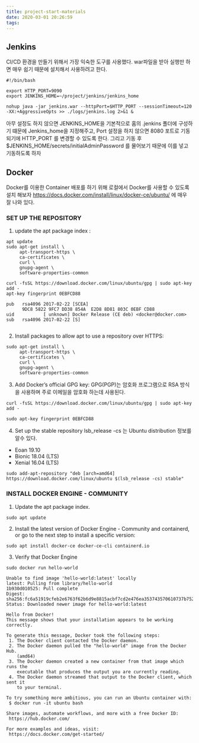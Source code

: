 ```yaml
---
title: project-start-materials
date: 2020-03-01 20:26:59
tags:
---
```

## Jenkins

CI/CD 환경을 만들기 위해서 가장 익숙한 도구를 사용했다.
war파일을 받아 실행만 하면 매우 쉽기 때문에 설치해서 사용하려고 한다.

```shell script
#!/bin/bash

export HTTP_PORT=9090
export JENKINS_HOME=~/project/jenkins/jenkins_home

nohup java -jar jenkins.war --httpPort=$HTTP_PORT --sessionTimeout=120 -XX:+AggressiveOpts >> ./logs/jenkins.log 2>&1 &
```

아무 설정도 하지 않으면 JENKINS_HOME을 기본적으로 홈의 .jenkins 폴더에 구성하기 떄문에 Jenkins_home을 지정해주고,
Port 설정을 하지 않으면 8080 포트로 기동 되기에 HTTP_PORT 를 변경할 수 있도록 한다.
그리고 기동 후 $JENKINS_HOME/secrets/initialAdminPassword 를 물어보기 때문에 이를 넣고 기동하도록 하자

## Docker

Docker를 이용한 Container 배포를 하기 위해 로컬에서 Docker를 사용할 수 있도록 설치 해보자
https://docs.docker.com/install/linux/docker-ce/ubuntu/ 에 매우 잘 나와 있다.
### SET UP THE REPOSITORY

1. update the apt package index :
```shell script
apt update
sudo apt-get install \
     apt-transport-https \
     ca-certificates \
     curl \
     gnupg-agent \
     software-properties-common

curl -fsSL https://download.docker.com/linux/ubuntu/gpg | sudo apt-key add -
apt-key fingerprint 0EBFCD88

pub   rsa4096 2017-02-22 [SCEA]
      9DC8 5822 9FC7 DD38 854A  E2D8 8D81 803C 0EBF CD88
uid           [ unknown] Docker Release (CE deb) <docker@docker.com>
sub   rsa4096 2017-02-22 [S]


```    

2. Install packages to allow apt to use a repository over HTTPS:
```shell script
sudo apt-get install \
     apt-transport-https \
     ca-certificates \
     curl \
     gnupg-agent \
     software-properties-common
```

3. Add Docker’s official GPG key:
GPG(PGP)는 암호화 프로그램으로 RSA 방식을 사용하며 주로 이메일을 암호화 하는데 사용된다.
 ```shell script
curl -fsSL https://download.docker.com/linux/ubuntu/gpg | sudo apt-key add -

sudo apt-key fingerprint 0EBFCD88
```

4. Set up the stable repository
lsb_release -cs 는 Ubuntu distribution 정보를 알수 있다.
- Eoan 19.10
- Bionic 18.04 (LTS)
- Xenial 16.04 (LTS)

```shell script
sudo add-apt-repository "deb [arch=amd64] https://download.docker.com/linux/ubuntu $(lsb_release -cs) stable"
```

### INSTALL DOCKER ENGINE - COMMUNITY

1. Update the apt package index.
```shell script
sudo apt update
```

2. Install the latest version of Docker Engine - Community and containerd, or go to the next step to install a specific version:
```shell script
sudo apt install docker-ce docker-ce-cli containerd.io
```   

3. Verify that Docker Engine
```shell script
sudo docker run hello-world
```

```shell script
Unable to find image 'hello-world:latest' locally
latest: Pulling from library/hello-world
1b930d010525: Pull complete 
Digest: sha256:fc6a51919cfeb2e6763f62b6d9e8815acbf7cd2e476ea353743570610737b752
Status: Downloaded newer image for hello-world:latest

Hello from Docker!
This message shows that your installation appears to be working correctly.

To generate this message, Docker took the following steps:
 1. The Docker client contacted the Docker daemon.
 2. The Docker daemon pulled the "hello-world" image from the Docker Hub.
    (amd64)
 3. The Docker daemon created a new container from that image which runs the
    executable that produces the output you are currently reading.
 4. The Docker daemon streamed that output to the Docker client, which sent it
    to your terminal.

To try something more ambitious, you can run an Ubuntu container with:
 $ docker run -it ubuntu bash

Share images, automate workflows, and more with a free Docker ID:
 https://hub.docker.com/

For more examples and ideas, visit:
 https://docs.docker.com/get-started/
```

